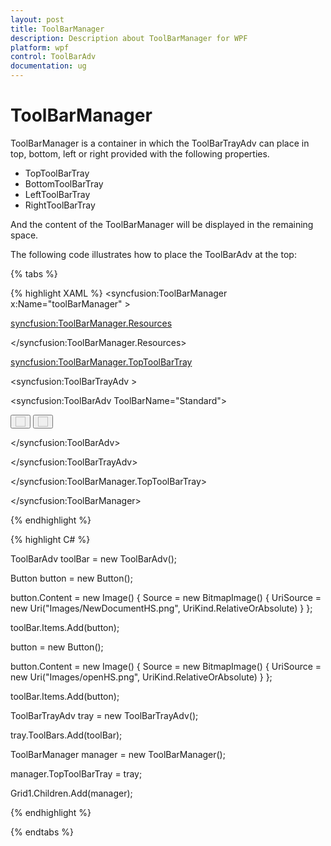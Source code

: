 ```yaml
---
layout: post
title: ToolBarManager
description: Description about ToolBarManager for WPF
platform: wpf
control: ToolBarAdv
documentation: ug
---
```


# ToolBarManager

ToolBarManager is a container in which the ToolBarTrayAdv can place in top, bottom, left or right provided with the following properties.

* TopToolBarTray
* BottomToolBarTray
* LeftToolBarTray
* RightToolBarTray

And the content of the ToolBarManager will be displayed in the remaining space.

The following code illustrates how to place the ToolBarAdv at the top:

{% tabs %}

{% highlight XAML %}
<syncfusion:ToolBarManager x:Name="toolBarManager" >

<syncfusion:ToolBarManager.Resources>

<Style TargetType="Button">

<Setter Property="Height" Value="20" />

<Setter Property="Width" Value="20"/>

</Style>

<Style TargetType="ToggleButton">

<Setter Property="Height" Value="20"/>

<Setter Property="Width" Value="20"/>

</Style>

</syncfusion:ToolBarManager.Resources>

<syncfusion:ToolBarManager.TopToolBarTray>

<syncfusion:ToolBarTrayAdv >

<syncfusion:ToolBarAdv ToolBarName="Standard">

<Button>

<Image Source="Images/NewDocumentHS.png" Width="16" Height="16"/>

</Button>

<Button >

<Image Source="Images/openHS.png" Width="16" Height="16"/>

</Button>

</syncfusion:ToolBarAdv>

</syncfusion:ToolBarTrayAdv>

</syncfusion:ToolBarManager.TopToolBarTray>

</syncfusion:ToolBarManager>     



{% endhighlight %}

{% highlight C# %}

ToolBarAdv toolBar = new ToolBarAdv();

Button button = new Button();

button.Content = new Image() { Source = new BitmapImage() { UriSource = new Uri("Images/NewDocumentHS.png", UriKind.RelativeOrAbsolute) } };

toolBar.Items.Add(button);

button = new Button();

button.Content = new Image() { Source = new BitmapImage() { UriSource = new Uri("Images/openHS.png", UriKind.RelativeOrAbsolute) } };

toolBar.Items.Add(button);

ToolBarTrayAdv tray = new ToolBarTrayAdv();

tray.ToolBars.Add(toolBar);

ToolBarManager manager = new ToolBarManager();

manager.TopToolBarTray = tray;

Grid1.Children.Add(manager);





{% endhighlight %}

{% endtabs %}

